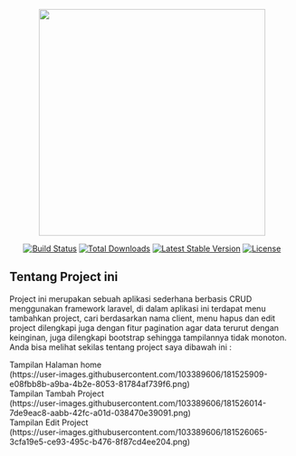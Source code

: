 <p align="center"><a href="https://laravel.com" target="_blank"><img src="https://raw.githubusercontent.com/laravel/art/master/logo-lockup/5%20SVG/2%20CMYK/1%20Full%20Color/laravel-logolockup-cmyk-red.svg" width="400"></a></p>

<p align="center">
<a href="https://travis-ci.org/laravel/framework"><img src="https://travis-ci.org/laravel/framework.svg" alt="Build Status"></a>
<a href="https://packagist.org/packages/laravel/framework"><img src="https://img.shields.io/packagist/dt/laravel/framework" alt="Total Downloads"></a>
<a href="https://packagist.org/packages/laravel/framework"><img src="https://img.shields.io/packagist/v/laravel/framework" alt="Latest Stable Version"></a>
<a href="https://packagist.org/packages/laravel/framework"><img src="https://img.shields.io/packagist/l/laravel/framework" alt="License"></a>
</p>


## Tentang Project ini

Project ini merupakan sebuah aplikasi sederhana berbasis CRUD menggunakan framework laravel, di dalam aplikasi ini terdapat menu tambahkan project, cari berdasarkan nama client, menu hapus dan edit project dilengkapi juga dengan fitur pagination agar data terurut dengan keinginan, juga dilengkapi bootstrap sehingga tampilannya tidak monoton. 
Anda bisa melihat sekilas tentang project saya dibawah ini :

<p align="left">
Tampilan Halaman home <br>
(https://user-images.githubusercontent.com/103389606/181525909-e08fbb8b-a9ba-4b2e-8053-81784af739f6.png)<br>
Tampilan Tambah Project <br>
(https://user-images.githubusercontent.com/103389606/181526014-7de9eac8-aabb-42fc-a01d-038470e39091.png)<br>
Tampilan Edit Project <br>
(https://user-images.githubusercontent.com/103389606/181526065-3cfa19e5-ce93-495c-b476-8f87cd4ee204.png)<br>
    </p>

